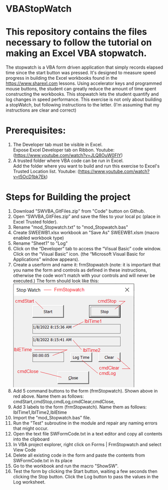 # VBAStopWatch
# This repository contains the files necessary to follow the tutorial on making an Excel VBA stopwatch.
The stopwatch is a VBA form driven application that simply records elapsed time since the start button was pressed. It's designed to measure speed progress in building the Excel workbooks found in the https://www.sharexl.com lessons. Using accelerator keys and programmed mouse buttons, the student can greatly reduce the amount of time spent constructing the workbooks. This stopwatch lets the student quantify and log changes in speed performance. This exercise is not only about building a stopWatch, but following instructions to the letter. (I'm assuming that my instructions are clear and correct)
# Prerequisites:
1. The Developer tab must be visible in Excel. <br>
  Expose Excel Developer tab on Ribbon. Youtube: (https://www.youtube.com/watch?v=JLQ8OuW0FlY)
2. A trusted folder where VBA code can be run in Excel.<br>
  Add the folder where you want to build and run this exercise to Excel's Trusted Location list. Youtube: (https://www.youtube.com/watch?v=t5OcD1bk7Ek)
# Steps for Building the project
1. Download "SWVBA_GitFiles.zip" from "Code" button on Github.
2. Open “SWVBA_GitFiles.zip” and save the files to your local pc (place in Excel Trusted folder).
3. Rename "mod_Stopwatch.txt" to "mod_Stopwatch.bas"
4. Create SWEEWB1.xlsx workbook an "Save As" SWEEWB1.xlsm (macro enabled workbook type)
5. Rename "Sheet1" to "Log"
6. Click on the “Developer” tab to access the “Visual Basic” code window. Click on the “Visual Basic” icon. (the “Microsoft Visual Basic for Applications” window appears).
7. Create a userform and name it: frmStopwatch
  (note: it is important that you name the form and controls as defined in these instructions, otherwise the code won't match with your controls and will never be executed.) 
The form should look like this:
![Form Stop Watch](FrmStopwatch2.png)
8. Add 5 command buttons to the form (frmStopwatch). Shown above in red above. Name them as follows:
cmdStart,cmdStop,cmdLog,cmdClear,cmdClose,
9. Add 3 labels to the form (frmStopwatch). Name them as follows:
lblTime1,lblTime2,lblEtime
10. Import the "mod_Stopwatch.bas" file.
11. Run the "Test" subroutine in the module and repair any naming errors that might occur.
12. Open the text file SWFormCode.txt in a text editor and copy all contents into the clipboard 
13. In VBA project explorer, right click on Forms | FrmStopwatch and select View Code
14. Delete all existing code in the form and paste the contents from SWFormCode.txt in its place
15. Go to the workbook and run the macro "ShowSW". 
16. Test the form by clicking the Start button, waiting a few seconds then clicking the Stop button. Click the Log button to pass the values in the Log worksheet. 

